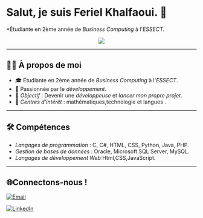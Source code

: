# Salut, je suis Feriel Khalfaoui. 👋  
*Étudiante en 2ème année de *Business Computing* à l'*ESSECT.*
<p align="center">
  <a href="https://github.com/DenverCoder1/readme-typing-svg">
    <img src="https://readme-typing-svg.herokuapp.com?font=Time+New+Roman&color=cyan&size=25&center=true&vCenter=true&width=600&height=100&lines=Bienvenue!+Je+suis+Feriel+Khalfaoui;Étudiante+en+Business+Computing;Future+Développeuse+Web+et+Mobile;Toujours+en+train+d'apprendre..❤">
</a>



---

## 🙋‍♀️ À propos de moi
- 🎓 Étudiante en 2ème année de *Business Computing* à l'*ESSECT*.
- 🧮 Passionnée par le *développement*.
- 🎯 *Objectif* : Devenir une *développeuse* et *lancer mon propre projet*.
- 🎨 *Centres d'intérêt* : mathématiques,technologie et langues .

---

## 🛠 Compétences
- *Langages de programmation* : C, C#, HTML, CSS, Python, Java, PHP.
- *Gestion de bases de données* : Oracle, Microsoft SQL Server, MySQL.
- *Langages de développement Web*:Html,CSS,JavaScript.

 ---

## 🌐Connectons-nous !
 
[![Email](https://img.shields.io/badge/Email-D14836?style=for-the-badge&logo=gmail&logoColor=white)](mailto:ferielkhalfaoui2004@gmail.com)

[![LinkedIn](https://img.shields.io/badge/LinkedIn-0A66C2?style=for-the-badge&logo=linkedin&logoColor=white)](https://www.linkedin.com/in/ferielkhalfaoui-288389301)
